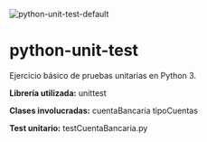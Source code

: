 ![python-unit-test-default](https://github.com/i210-bbdd/python-unit-test/workflows/python-unit-test-default/badge.svg)

# python-unit-test
Ejercicio básico de pruebas unitarias en Python 3.

**Librería utilizada:** unittest

**Clases involucradas:**
 cuentaBancaria
 tipoCuentas

**Test unitario:**
 testCuentaBancaria.py
